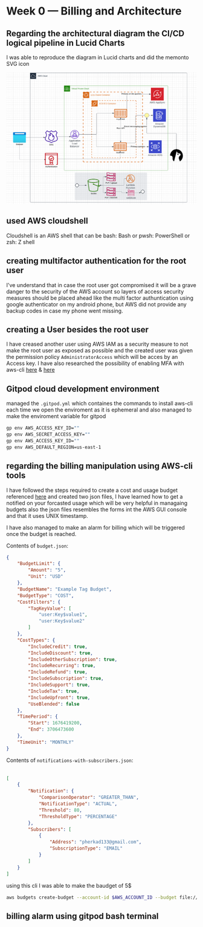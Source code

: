 # Week 0 — Billing and Architecture


## Regarding the architectural diagram the CI/CD logical pipeline in Lucid Charts

I was able to reproduce the diagram in Lucid charts and did the memonto SVG icon 

![Diagram](/Screenshot010846.png)

## used AWS cloudshell 
Cloudshell is an AWS shell that can be bash: Bash or pwsh: PowerShell or zsh: Z shell

## creating multifactor authentication for the root user 
I've understand that in case the root user got compromised it will be a grave danger to the security of the AWS account so layers of access security measures should be placed ahead like the multi factor authuntication using google authenticator on my android phone, but AWS did not provide any backup codes in case my phone went missing.

## creating a User besides the root user 
I have creased another user using AWS IAM as a security measure to not make the root user as exposed as possible and the created user was given the permission policy `AdministratorAccess` which will be acces by an Access key.
I have also researched the possibility of enabling MFA with aws-cli [here](https://aws.amazon.com/premiumsupport/knowledge-center/authenticate-mfa-cli/) & [here](https://stackoverflow.com/questions/34795780/how-to-use-mfa-with-aws-cli)

## Gitpod cloud development environment

managed the `.gitpod.yml` which containes the commands to install aws-cli each time we open the enviroment as it is ephemeral and also managed to make the enviroment variable for gitpod 
```bash
gp env AWS_ACCESS_KEY_ID=""
gp env AWS_SECRET_ACCESS_KEY=""
gp env AWS_ACCESS_KEY_ID=""
gp env AWS_DEFAULT_REGION=us-east-1
```
## regarding the billing manipulation using AWS-cli tools

I have followed the steps required to create a cost and usage budget referenced [here](https://awscli.amazonaws.com/v2/documentation/api/latest/reference/budgets/create-budget.html)
and created two json files, I have learned how to get a notified on your forcasted usage which will be very helpful in managaing budgets also the json files resembles the forms int the AWS GUI console and that it uses UNIX timestamp.

I have also managed to make an alarm for billing which will be triggered once the budget is reached. 

Contents of `budget.json`:
```json 
{
    "BudgetLimit": {
        "Amount": "5",
        "Unit": "USD"
    },
    "BudgetName": "Example Tag Budget",
    "BudgetType": "COST",
    "CostFilters": {
        "TagKeyValue": [
            "user:Key$value1",
            "user:Key$value2"
        ]
    },
    "CostTypes": {
        "IncludeCredit": true,
        "IncludeDiscount": true,
        "IncludeOtherSubscription": true,
        "IncludeRecurring": true,
        "IncludeRefund": true,
        "IncludeSubscription": true,
        "IncludeSupport": true,
        "IncludeTax": true,
        "IncludeUpfront": true,
        "UseBlended": false
    },
    "TimePeriod": {
        "Start": 1676419200,
        "End": 3706473600
    },
    "TimeUnit": "MONTHLY"
}
```

Contents of `notifications-with-subscribers.json`:
```Json

[
    {
        "Notification": {
            "ComparisonOperator": "GREATER_THAN",
            "NotificationType": "ACTUAL",
            "Threshold": 80,
            "ThresholdType": "PERCENTAGE"
        },
        "Subscribers": [
            {
                "Address": "pherkad133@gmail.com",
                "SubscriptionType": "EMAIL"
            }
        ]
    }
]
```

using this cli I was able to make the baudget of 5$ 

```bash
aws budgets create-budget --account-id $AWS_ACCOUNT_ID --budget file://aws/json/budget.json --notifications-with-subscribers file://aws/json/budget-notifications-with-subscribers.json
```

## billing alarm using gitpod bash terminal 


